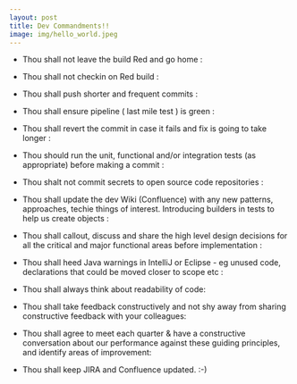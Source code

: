 ```yaml
---
layout: post
title: Dev Commandments!! 
image: img/hello_world.jpeg
---
```


*  Thou shall not leave the build Red and go home : 
  
*  Thou shall not checkin on Red build : 
  
*  Thou shall push shorter and frequent commits :  
  
*  Thou shall ensure pipeline ( last mile test ) is green :  
  
*  Thou shall revert the commit in case it fails and fix is going to take longer :  
  
*  Thou should run the unit, functional and/or integration tests (as appropriate) before making a commit :   

*  Thou shalt not commit secrets to open source code repositories : 
  
*  Thou shall update the dev Wiki (Confluence) with any new patterns, approaches, techie things of interest. Introducing builders in tests to help us create objects :  
  
*  Thou shall callout, discuss and share the high level design decisions for all the critical and major functional areas before implementation : 
   
*  Thou shall heed Java warnings in IntelliJ or Eclipse  - eg unused code, declarations that could be moved closer to scope etc : 
  
*  Thou shall always think about readability of code:
  
*  Thou shall take feedback constructively and not shy away from sharing constructive feedback with your colleagues:
  
*  Thou shall agree to meet each quarter & have a constructive conversation about our performance against these guiding principles, and identify areas of improvement:
  
*  Thou shall keep JIRA and Confluence updated. :-)


